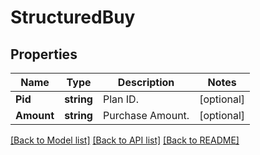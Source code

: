 # StructuredBuy

## Properties

Name | Type | Description | Notes
------------ | ------------- | ------------- | -------------
**Pid** | **string** | Plan ID. | [optional] 
**Amount** | **string** | Purchase Amount. | [optional] 

[[Back to Model list]](../README.md#documentation-for-models) [[Back to API list]](../README.md#documentation-for-api-endpoints) [[Back to README]](../README.md)



